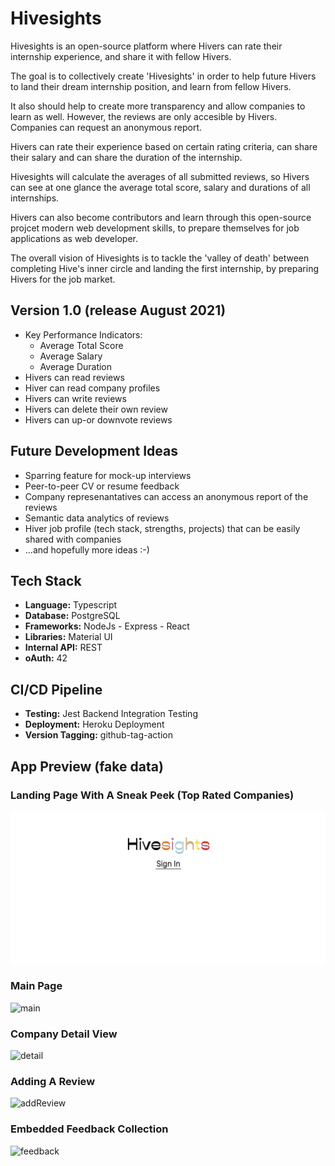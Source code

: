 # Hivesights
Hivesights is an open-source platform where Hivers can rate their internship experience, and share it with fellow Hivers.

The goal is to collectively create 'Hivesights' in order to help future Hivers to land their dream internship position, and learn from fellow Hivers. 

It also should help to create more transparency and allow companies to learn as well. However, the reviews are only accesible by Hivers. Companies can request an anonymous report.

Hivers can rate their experience based on certain rating criteria, can share their salary and can share the duration of the internship. 

Hivesights will calculate the averages of all submitted reviews, so Hivers can see at one glance the average total score, salary and durations of all internships.

Hivers can also become contributors and learn through this open-source projcet modern web development skills, to prepare themselves for job applications as web developer.

The overall vision of Hivesights is to tackle the 'valley of death' between completing Hive's inner circle and landing the first internship, by preparing Hivers for the job market. 

## Version 1.0 (release August 2021)

- Key Performance Indicators: 
  - Average Total Score 
  - Average Salary
  - Average Duration
- Hivers can read reviews 
- Hiver can read company profiles
- Hivers can write reviews
- Hivers can delete their own review
- Hivers can up-or downvote reviews

## Future Development Ideas

- Sparring feature for mock-up interviews
- Peer-to-peer CV or resume feedback
- Company represenantatives can access an anonymous report of the reviews
- Semantic data analytics of reviews
- Hiver job profile (tech stack, strengths, projects) that can be easily shared with companies
- ...and hopefully more ideas :-)

## Tech Stack
- **Language:** Typescript
- **Database:** PostgreSQL
- **Frameworks:** NodeJs - Express - React
- **Libraries:** Material UI
- **Internal API:** REST
- **oAuth:** 42

## CI/CD Pipeline
- **Testing:** Jest Backend Integration Testing
- **Deployment:** Heroku Deployment
- **Version Tagging:** github-tag-action

## App Preview (fake data)
### Landing Page With A Sneak Peek (Top Rated Companies)
![landing](./README_assets/hivesights_landing.gif?raw=true)
### Main Page
![main](./README_assets/hivesights_main.gif?raw=true)
### Company Detail View
![detail](./README_assets/hivesights_detail.gif?raw=true)
### Adding A Review
![addReview](./README_assets/hivesights_add_review.gif?raw=true)
### Embedded Feedback Collection
![feedback](./README_assets/hivesights_feedback.gif?raw=true)


